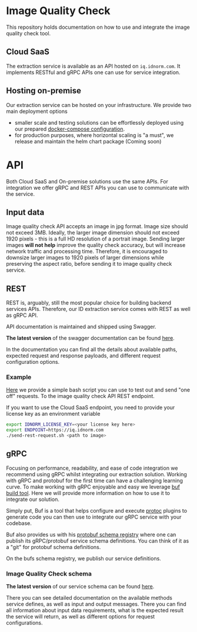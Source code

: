# Image Quality Check

This repository holds documentation on how to use and integrate the image quality check tool.

## Cloud SaaS

The extraction service is available as an API hosted on `iq.idnorm.com`. It implements RESTful and gRPC APIs one can use
for service integration.

## Hosting on-premise

Our extraction service can be hosted on your infrastructure. We provide two main deployment options
 - smaller scale and testing solutions can be effortlessly deployed using our prepared [docker-compose configuration](onprem/docker-compose).
 - for production purposes, where horizontal scaling is "a must", we release and maintain the helm chart package (Coming soon)

# API

Both Cloud SaaS and On-premise solutions use the same APIs. For integration
we offer gRPC and REST APIs you can use to communicate with the service.

## Input data
Image quality check API accepts an image in jpg format. Image size should not exceed 3MB.
Ideally, the larger image dimension should not exceed 1920 pixels - this is a full HD resolution of a portrait image.
Sending larger images **will not help** improve the quality check accuracy, but will increase network traffic and processing time. Therefore,
it is encouraged to downsize larger images to 1920 pixels of larger dimensions while preserving the aspect ratio, before sending it to image
quality check service.

## REST

REST is, arguably, still the most popular choice for building backend services APIs. Therefore, our ID extraction service comes with REST as well as gRPC API.

API documentation is maintained and shipped using Swagger.

**The latest version** of the swagger documentation can be found [here](https://iq.apidocs.idnorm.com).

In the documentation you can find all the details about available paths, expected request and response payloads, and different request configuration options.

### Example

[Here](send-rest-request.sh) we provide a simple bash script you can use to test out and send "one off" requests. To the
image quality check API REST endpoint.

If you want to use the Cloud SaaS endpoint, you need to provide your license key as an environment variable

```bash
export IDNORM_LICENSE_KEY=<your license key here>
export ENDPOINT=https://iq.idnorm.com
./send-rest-request.sh <path to image>
```

## gRPC

Focusing on performance, readability, and ease of code integration we recommend using gRPC whilst integrating our
extraction solution. Working with gRPC and protobuf for the first time can have a challenging learning curve.
To make working with gRPC enjoyable and easy we leverage [buf build tool](https://buf.build/docs/introduction). Here we will provide more information on how to use it to integrate our solution.

Simply put, Buf is a tool that helps configure and execute [protoc](https://grpc.io/docs/protoc-installation/) plugins to generate code you can then use to integrate our gRPC service with your codebase.

Buf also provides us with his [protobuf schema registry](https://buf.build/explore) where one can publish its gRPC/protobuf service schema definitions. You can think of it as a "git" for protobuf schema definitions.

On the bufs schema registry, we publish our service definitions.


### Image Quality Check schema

**The latest version** of our service schema can be found [here](https://buf.build/idnorm/iq/docs/main:proto.iq.v1).

There you can see detailed documentation on the available methods service defines, as well as input and output messages.
There you can find all information about input data requirements, what is the expected result the service will return, as well as
different options for request configurations.
